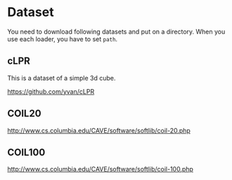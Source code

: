 # Dataset

You need to download following datasets and put on a directory.
When you use each loader, you have to set `path`.

## cLPR

This is a dataset of a simple 3d cube.

https://github.com/yvan/cLPR


## COIL20

http://www.cs.columbia.edu/CAVE/software/softlib/coil-20.php

## COIL100

http://www.cs.columbia.edu/CAVE/software/softlib/coil-100.php